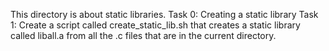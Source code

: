 This directory is about static libraries. 
Task 0: Creating a static library
Task 1: Create a script called create_static_lib.sh that creates a static library called liball.a from all the .c files that are in the current directory.
